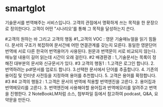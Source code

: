 # smartglot
기술문서를 번역해주는 서비스입니다.
고객의 관점에서 명확하게 쓰는 목적을 한 문장으로 정의한다다.
고객이 어떤 "시나리오'를 통해 그 목적을 달성하는지 쓴다.

#고객의 원하는 바 그리고 고객의 행동
#1_고객의 VOC : 영문 기술매뉴얼을 읽기 힘들다. 문서의 구조가 복잡하여 문서간에 어떤 연결관계를 갖는지 모른다. 동일한 영문단어 번역에 서로 다른 한국어 번역용어가 사용된다. 원문과 번역문이 서로 비교되지 않는다. 매뉴얼 내용이 길어 읽는데 시간이 오래 걸린다.
#2 배경환경 : 1_기술문서는 목록이 정해진 대부분의 문서와 신규문서가 있다. 
#3 고객의 행동1 : 1.고객은 로그인 합니다. 2. 번역하려는 pdf문서를 업로드 합니다. 3.선택한 문서에서 단어를 추출합니다. 4. 기존의 용어집 및 인터넷 사전등을 지정하여 용어를 추천합니다. 5. 고객은 용어를 확정합니다.
#3 
#4 고객의 행동2 : 1.고객은 문서의 번역에 적용할 번역엔진을 고른다. 2. 용어집과 번역메모리를 고른다. 3. 번역엔진에 사용해야할 용어집과 번역메모리를 알려주고 번역을 진행한다.
2 NoteBookLM처럼 소스, 첨부파일 등에서 참고하여 podcast, Q&A, 요약문을 만든다.
